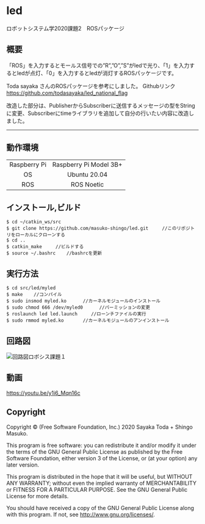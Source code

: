 # led
ロボットシステム学2020課題2　ROSパッケージ
## 概要

「ROS」を入力するとモールス信号での”R”,”O”,”S”がledで光り、「1」を入力するとledが点灯、「0」を入力するとledが消灯するROSパッケージです。
  
Toda sayaka さんのROSパッケージを参考にしました。
Githubリンク
https://github.com/todasayaka/led_national_flag
  
改造した部分は、PublisherからSubscriberに送信するメッセージの型をStringに変更、Subscriberにtimeライブラリを追加して自分の行いたい内容に改造しました。

---

## 動作環境
|||
|:--:|:--:|
| Raspberry Pi | Raspberry Pi Model 3B+ |
| OS | Ubuntu 20.04 |
| ROS | ROS Noetic |

## インストール,ビルド
```
$ cd ~/catkin_ws/src
$ git clone https://github.com/masuko-shingo/led.git     //このリポジトリをローカルにクローンする
$ cd ..
$ catkin_make     //ビルドする
$ source ~/.bashrc    //bashrcを更新
```

## 実行方法
```
$ cd src/led/myled
$ make    //コンパイル
$ sudo insmod myled.ko      //カーネルモジュールのインストール
$ sudo chmod 666 /dev/myled0      //パーミッションの変更
$ roslaunch led led.launch     //ローンチファイルの実行
$ sudo rmmod myled.ko       //カーネルモジュールのアンインストール
```

## 回路図
![回路図ロボシス課題１](https://user-images.githubusercontent.com/72721963/101239901-aa4b0a80-372e-11eb-9ddb-fcbab11e1ce7.png)

## 動画
https://youtu.be/y1i6_Mqn16c

## Copyright
Copyright © (Free Software Foundation, Inc.) 2020  Sayaka Toda + Shingo Masuko. 

This program is free software: you can redistribute it and/or modify
    it under the terms of the GNU General Public License as published by
    the Free Software Foundation, either version 3 of the License, or
    (at your option) any later version.

This program is distributed in the hope that it will be useful,
    but WITHOUT ANY WARRANTY; without even the implied warranty of
    MERCHANTABILITY or FITNESS FOR A PARTICULAR PURPOSE.  See the
    GNU General Public License for more details.

You should have received a copy of the GNU General Public License
    along with this program.  If not, see <http://www.gnu.org/licenses/>.
